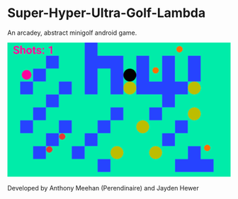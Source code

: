 # Super-Hyper-Ultra-Golf-Lambda
An arcadey, abstract minigolf android game.

![Example Screenshot for Super Hyper Ultra Golf Lambda](https://raw.githubusercontent.com/Perendinaire/Super-Hyper-Ultra-Golf-Lambda/master/example.png)

Developed by Anthony Meehan (Perendinaire) and Jayden Hewer
